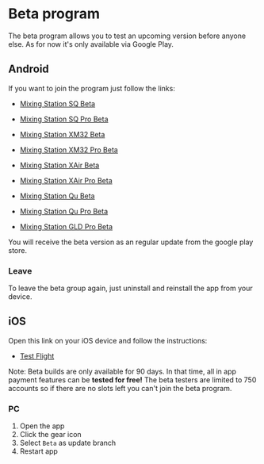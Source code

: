 # Beta program
The beta program allows you to test an upcoming version before anyone else.
As for now it's only available via Google Play.

## Android
If you want to join the program just follow the links:


- [Mixing Station SQ Beta](https://play.google.com/apps/testing/com.davidgiga1993.mixingstation.ah_sq )
- [Mixing Station SQ Pro Beta](https://play.google.com/apps/testing/com.davidgiga1993.mixingstation.ah_sqpro)

- [Mixing Station XM32 Beta](https://play.google.com/apps/testing/com.davidgiga1993.mixingstation)
- [Mixing Station XM32 Pro Beta](https://play.google.com/apps/testing/com.davidgiga1993.mixingstationpro)

- [Mixing Station XAir Beta](https://play.google.com/apps/testing/com.davidgiga1993.mixingstation.xair)
- [Mixing Station XAir Pro Beta](https://play.google.com/apps/testing/com.davidgiga1993.mixingstation.xairpro)

- [Mixing Station Qu Beta](https://play.google.com/apps/testing/com.davidgiga1993.mixingstation.ah_qu)
- [Mixing Station Qu Pro Beta](https://play.google.com/apps/testing/com.davidgiga1993.mixingstation.ah_qupro)

- [Mixing Station GLD Pro Beta](https://play.google.com/apps/testing/com.davidgiga1993.mixingstation.ah_gldpro)

You will receive the beta version as an regular update from the google play store.

### Leave
To leave the beta group again, just uninstall and reinstall the app from your device.

## iOS
Open this link on your iOS device and follow the instructions:

- [Test Flight](https://testflight.apple.com/join/lsd9mugy)

Note: Beta builds are only available for 90 days. In that time, all in app payment features can be **tested for free!**
The beta testers are limited to 750 accounts so if there are no slots left you can't join the beta program.

### PC
1. Open the app
2. Click the gear icon
3. Select `Beta` as update branch
4. Restart app
